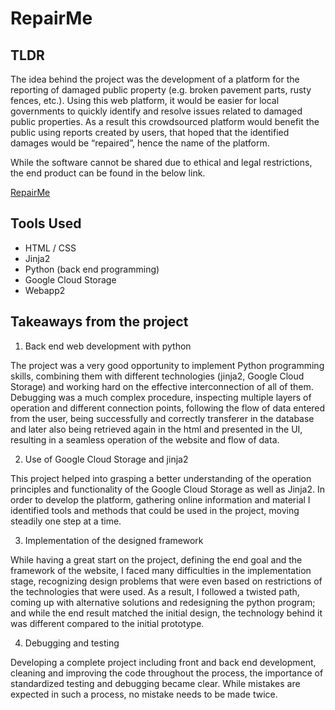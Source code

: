 # RepairMe

## TLDR

The idea behind the project was the development of a platform for the reporting of damaged public property (e.g. broken pavement parts, rusty fences, etc.). Using this web platform, it would be easier for local governments to quickly identify and resolve issues related to damaged public properties. As a result this crowdsourced platform would benefit the public using reports created by users, that hoped that the identified damages would be “repaired”, hence the name of the platform.

While the software cannot be shared due to ethical and legal restrictions, the end product can be found in the below link.

[RepairMe](https://apad-pk8943-python.appspot.com/)

## Tools Used
- HTML / CSS
- Jinja2
- Python (back end programming)
- Google Cloud Storage
- Webapp2

## Takeaways from the project

1. Back end web development with python

The project was a very good opportunity to implement Python programming skills, combining them with different technologies (jinja2, Google Cloud Storage) and working hard on the effective interconnection of all of them. Debugging was a much complex procedure, inspecting multiple layers of operation and different connection points, following the flow of data entered from the user, being successfully and correctly transferer in the database and later also being retrieved again in the html and presented in the UI, resulting in a seamless operation of the website and flow of data.

2. Use of Google Cloud Storage and jinja2

This project helped into grasping a better understanding of the operation principles and functionality of the Google Cloud Storage as well as Jinja2. In order to develop the platform, gathering online information and material I identified tools and methods that could be used in the project, moving steadily one step at a time.

3. Implementation of the designed framework

While having a great start on the project, defining the end goal and the framework of the website, I faced many difficulties in the implementation stage, recognizing design problems that were even based on restrictions of the technologies that were used. As a result, I followed a twisted path, coming up with alternative solutions and redesigning the python program; and while the end result matched the initial design, the technology behind it was different compared to the initial prototype.

4. Debugging and testing

Developing a complete project including front and back end development, cleaning and improving the code throughout the process, the importance of standardized testing and debugging became clear. While mistakes are expected in such a process, no mistake needs to be made twice. 
